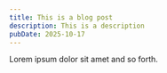 ```yaml
---
title: This is a blog post
description: This is a description
pubDate: 2025-10-17
---
```


Lorem ipsum dolor sit amet and so forth.
